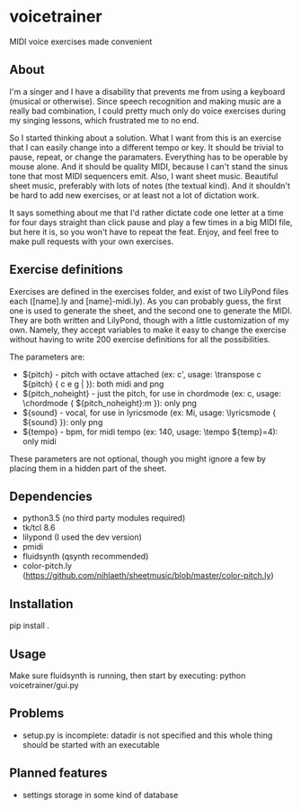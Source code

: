 # voicetrainer
MIDI voice exercises made convenient

## About
I'm a singer and I have a disability that prevents me from using a keyboard (musical or otherwise). Since speech recognition and making music are a really bad combination, I could pretty much only do voice exercises during my singing lessons, which frustrated me to no end.

So I started thinking about a solution. What I want from this is an exercise that I can easily change into a different tempo or key. It should be trivial to pause, repeat, or change the paramaters. Everything has to be operable by mouse alone. And it should be quality MIDI, because I can't stand the sinus tone that most MIDI sequencers emit. Also, I want sheet music. Beautiful sheet music, preferably with lots of notes (the textual kind). And it shouldn't be hard to add new exercises, or at least not a lot of dictation work.

It says something about me that I'd rather dictate code one letter at a time for four days straight than click pause and play a few times in a big MIDI file, but here it is, so you won't have to repeat the feat. Enjoy, and feel free to make pull requests with your own exercises.

## Exercise definitions
Exercises are defined in the exercises folder, and exist of two LilyPond files each ([name].ly and [name]-midi.ly). As you can probably guess, the first one is used to generate the sheet, and the second one to generate the MIDI. They are both written and LilyPond, though with a little customization of my own. Namely, they accept variables to make it easy to change the exercise without having to write 200 exercise definitions for all the possibilities.

The parameters are:
* ${pitch} - pitch with octave attached (ex: c', usage: \transpose c ${pitch} { c e g | }): both midi and png
* ${pitch_noheight} - just the pitch, for use in chordmode (ex: c, usage: \chordmode { ${pitch_noheight}:m }): only png
* ${sound} - vocal, for use in lyricsmode (ex: Mi, usage: \lyricsmode { ${sound} }): only png
* ${tempo} - bpm, for midi tempo (ex: 140, usage: \tempo ${temp}=4): only midi

These parameters are not optional, though you might ignore a few by placing them in a hidden part of the sheet.

## Dependencies
* python3.5 (no third party modules required)
* tk/tcl 8.6
* lilypond (I used the dev version)
* pmidi
* fluidsynth (qsynth recommended)
* color-pitch.ly (https://github.com/nihlaeth/sheetmusic/blob/master/color-pitch.ly)

## Installation
pip install .

## Usage
Make sure fluidsynth is running, then start by executing: python voicetrainer/gui.py

## Problems
* setup.py is incomplete: datadir is not specified and this whole thing should be started with an executable

## Planned features
* settings storage in some kind of database

